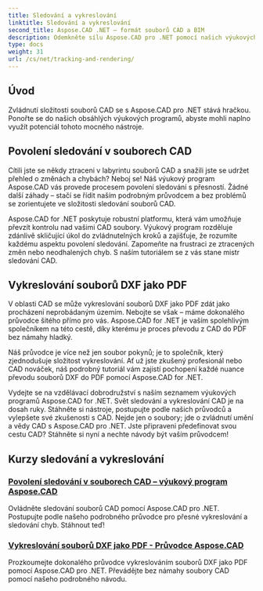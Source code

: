 ```yaml
---
title: Sledování a vykreslování
linktitle: Sledování a vykreslování
second_title: Aspose.CAD .NET – formát souborů CAD a BIM
description: Odemkněte sílu Aspose.CAD pro .NET pomocí našich výukových programů. Naučte se povolit sledování v souborech CAD a bezproblémově vykreslovat soubory DXF jako PDF.
type: docs
weight: 31
url: /cs/net/tracking-and-rendering/
---
```


## Úvod

Zvládnutí složitosti souborů CAD se s Aspose.CAD pro .NET stává hračkou. Ponořte se do našich obsáhlých výukových programů, abyste mohli naplno využít potenciál tohoto mocného nástroje. 

## Povolení sledování v souborech CAD

Cítili jste se někdy ztraceni v labyrintu souborů CAD a snažili jste se udržet přehled o změnách a chybách? Neboj se! Náš výukový program Aspose.CAD vás provede procesem povolení sledování s přesností. Žádné další záhady – stačí se řídit naším podrobným průvodcem a bez problémů se zorientujete ve složitosti sledování souborů CAD.

Aspose.CAD for .NET poskytuje robustní platformu, která vám umožňuje převzít kontrolu nad vašimi CAD soubory. Výukový program rozděluje zdánlivě skličující úkol do zvládnutelných kroků a zajišťuje, že rozumíte každému aspektu povolení sledování. Zapomeňte na frustraci ze ztracených změn nebo neodhalených chyb. S naším tutoriálem se z vás stane mistr sledování CAD.

## Vykreslování souborů DXF jako PDF

V oblasti CAD se může vykreslování souborů DXF jako PDF zdát jako procházení neprobádaným územím. Nebojte se však – máme dokonalého průvodce šitého přímo pro vás. Aspose.CAD for .NET je vaším spolehlivým společníkem na této cestě, díky kterému je proces převodu z CAD do PDF bez námahy hladký.

Náš průvodce je více než jen soubor pokynů; je to společník, který zjednodušuje složitost vykreslování. Ať už jste zkušený profesionál nebo CAD nováček, náš podrobný tutoriál vám zajistí pochopení každé nuance převodu souborů DXF do PDF pomocí Aspose.CAD for .NET.

Vydejte se na vzdělávací dobrodružství s naším seznamem výukových programů Aspose.CAD for .NET. Svět sledování a vykreslování CAD je na dosah ruky. Stáhněte si nástroje, postupujte podle našich průvodců a vylepšete své zkušenosti s CAD. Nejde jen o soubory; jde o zvládnutí umění a vědy CAD s Aspose.CAD pro .NET. Jste připraveni předefinovat svou cestu CAD? Stáhněte si nyní a nechte návody být vaším průvodcem!
## Kurzy sledování a vykreslování
### [Povolení sledování v souborech CAD – výukový program Aspose.CAD](./enabling-tracking-in-cad-files/)
Ovládněte sledování souborů CAD pomocí Aspose.CAD pro .NET. Postupujte podle našeho podrobného průvodce pro přesné vykreslování a sledování chyb. Stáhnout teď!
### [Vykreslování souborů DXF jako PDF - Průvodce Aspose.CAD](./rendering-dxf-files-as-pdf/)
Prozkoumejte dokonalého průvodce vykreslováním souborů DXF jako PDF pomocí Aspose.CAD pro .NET. Převádějte bez námahy soubory CAD pomocí našeho podrobného návodu.